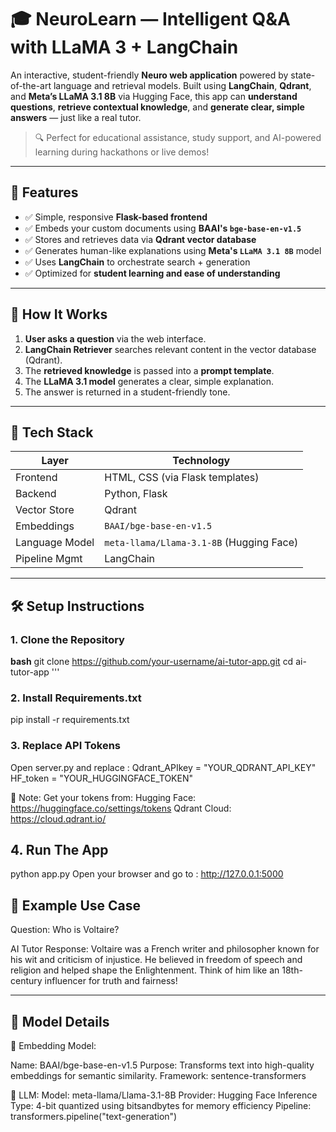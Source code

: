 # 🎓 NeuroLearn — Intelligent Q&A with LLaMA 3 + LangChain

An interactive, student-friendly **Neuro web application** powered by state-of-the-art language and retrieval models. Built using **LangChain**, **Qdrant**, and **Meta’s LLaMA 3.1 8B** via Hugging Face, this app can **understand questions**, **retrieve contextual knowledge**, and **generate clear, simple answers** — just like a real tutor.

> 🔍 Perfect for educational assistance, study support, and AI-powered learning during hackathons or live demos!

---

## 🚀 Features

- ✅ Simple, responsive **Flask-based frontend**
- ✅ Embeds your custom documents using **BAAI's `bge-base-en-v1.5`**
- ✅ Stores and retrieves data via **Qdrant vector database**
- ✅ Generates human-like explanations using **Meta's `LLaMA 3.1 8B`** model
- ✅ Uses **LangChain** to orchestrate search + generation
- ✅ Optimized for **student learning and ease of understanding**

---

## 🧠 How It Works

1. **User asks a question** via the web interface.
2. **LangChain Retriever** searches relevant content in the vector database (Qdrant).
3. The **retrieved knowledge** is passed into a **prompt template**.
4. The **LLaMA 3.1 model** generates a clear, simple explanation.
5. The answer is returned in a student-friendly tone.

---

## 🧰 Tech Stack

| Layer         | Technology                           |
|---------------|---------------------------------------|
| Frontend      | HTML, CSS (via Flask templates)       |
| Backend       | Python, Flask                         |
| Vector Store  | Qdrant                                |
| Embeddings    | `BAAI/bge-base-en-v1.5`               |
| Language Model| `meta-llama/Llama-3.1-8B` (Hugging Face) |
| Pipeline Mgmt | LangChain                             |

---

## 🛠️ Setup Instructions

### 1. Clone the Repository

**bash**
git clone https://github.com/your-username/ai-tutor-app.git
cd ai-tutor-app '''

### 2. Install Requirements.txt
pip install -r requirements.txt


### 3. Replace API Tokens
Open server.py and replace :
Qdrant_APIkey = "YOUR_QDRANT_API_KEY"
HF_token = "YOUR_HUGGINGFACE_TOKEN"

🔐 Note: Get your tokens from:
Hugging Face: https://huggingface.co/settings/tokens
Qdrant Cloud: https://cloud.qdrant.io/

## 4. Run The App
python app.py
Open your browser and go to :
http://127.0.0.1:5000

## 📌 Example Use Case
Question:
Who is Voltaire?

AI Tutor Response:
Voltaire was a French writer and philosopher known for his wit and criticism of injustice. He believed in freedom of speech and religion and helped shape the Enlightenment. Think of him like an 18th-century influencer for truth and fairness!

---

## 🧪 Model Details

🔹 Embedding Model:

Name: BAAI/bge-base-en-v1.5
Purpose: Transforms text into high-quality embeddings for semantic similarity.
Framework: sentence-transformers

🔹 LLM:
Model: meta-llama/Llama-3.1-8B
Provider: Hugging Face
Inference Type: 4-bit quantized using bitsandbytes for memory efficiency
Pipeline: transformers.pipeline("text-generation")




